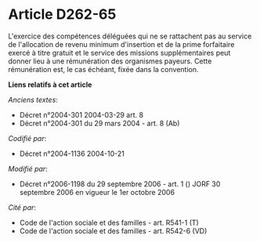 # Article D262-65

L'exercice des compétences déléguées qui ne se rattachent pas au service de l'allocation de revenu minimum d'insertion et de
la prime forfaitaire exercé à titre gratuit et le service des missions supplémentaires peut donner lieu à une rémunération
des organismes payeurs. Cette rémunération est, le cas échéant, fixée dans la convention.

**Liens relatifs à cet article**

_Anciens textes_:

  - Décret n°2004-301 2004-03-29 art. 8
  - Décret n°2004-301 du 29 mars 2004 - art. 8 (Ab)

_Codifié par_:

  - Décret n°2004-1136 2004-10-21

_Modifié par_:

  - Décret n°2006-1198 du 29 septembre 2006 - art. 1 () JORF 30 septembre 2006 en vigueur le 1er octobre 2006

_Cité par_:

  - Code de l'action sociale et des familles - art. R541-1 (T)
  - Code de l'action sociale et des familles - art. R542-6 (VD)
